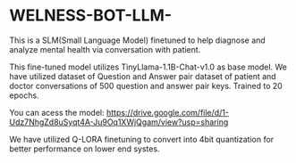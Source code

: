# WELNESS-BOT-LLM-
This is a SLM(Small Language Model) finetuned to help diagnose and analyze mental health via conversation with patient.

This fine-tuned model utilizes TinyLlama-1.1B-Chat-v1.0 as base model.
We have utilized dataset of Question and Answer pair dataset of patient and doctor conversations of 500 question and answer pair keys.
Trained to 20 epochs.

You can acess the model:
https://drive.google.com/file/d/1-Udz7NhgZd8uSyqt4A-Ju9Oq1XWjQgam/view?usp=sharing

We have utilized Q-LORA finetuning to convert into 4bit quantization for better performance on lower end systes.
